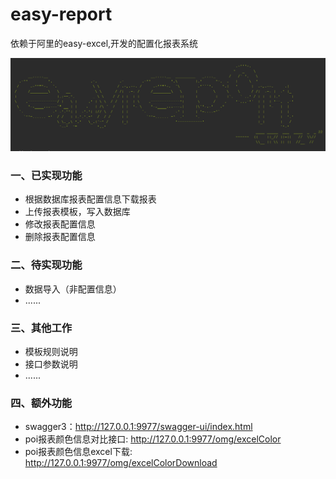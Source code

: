 # easy-report
依赖于阿里的easy-excel,开发的配置化报表系统

![image](https://github.com/crazy22/easy-report/blob/master/image/easy-report.png)

### 一、已实现功能

- 根据数据库报表配置信息下载报表
- 上传报表模板，写入数据库
- 修改报表配置信息
- 删除报表配置信息

### 二、待实现功能

- 数据导入（非配置信息）
- ......

### 三、其他工作

- 模板规则说明
- 接口参数说明
- ......

### 四、额外功能

- swagger3：http://127.0.0.1:9977/swagger-ui/index.html
- poi报表颜色信息对比接口: http://127.0.0.1:9977/omg/excelColor
- poi报表颜色信息excel下载: http://127.0.0.1:9977/omg/excelColorDownload

